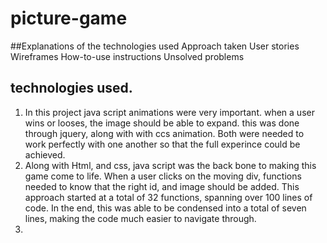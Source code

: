 # picture-game
##Explanations of the technologies used
Approach taken
User stories
Wireframes
How-to-use instructions
Unsolved problems

## technologies used.
1. In this project java script animations were very important. when a user wins or looses, the image should be able to expand. this was done through jquery, along with with ccs animation. Both were needed to work perfectly with one another so that the full experince could be achieved. 
2. Along with Html, and css, java script was the back bone to making this game come to life. When a user clicks on the moving div, functions needed to know that the right id, and image should be added. This approach started at a total of 32 functions, spanning over 100 lines of code. In the end, this was able to be condensed into a total of seven lines, making the code much easier to navigate through.
3. 
